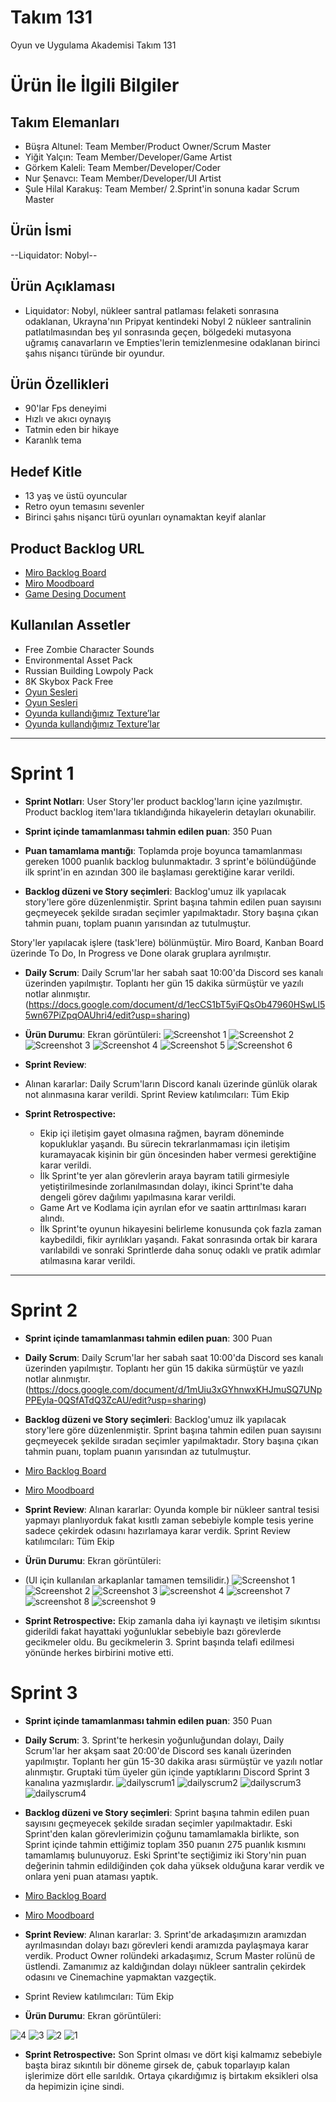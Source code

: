 # **Takım 131**

Oyun ve Uygulama Akademisi Takım 131

# Ürün İle İlgili Bilgiler

## Takım Elemanları

- Büşra Altunel: Team Member/Product Owner/Scrum Master
- Yiğit Yalçın: Team Member/Developer/Game Artist
- Görkem Kaleli: Team Member/Developer/Coder
- Nur Şenavcı: Team Member/Developer/UI Artist
- Şule Hilal Karakuş: Team Member/ 2.Sprint'in sonuna kadar Scrum Master

## Ürün İsmi

--Liquidator: Nobyl--

## Ürün Açıklaması

- Liquidator: Nobyl, nükleer santral patlaması felaketi sonrasına odaklanan, Ukrayna'nın Pripyat kentindeki 
Nobyl 2 nükleer santralinin patlatılmasından beş yıl sonrasında geçen, bölgedeki mutasyona uğramış canavarların 
ve Empties'lerin temizlenmesine odaklanan birinci şahıs nişancı türünde bir oyundur.

## Ürün Özellikleri

- 90'lar Fps deneyimi
- Hızlı ve akıcı oynayış
- Tatmin eden bir hikaye
- Karanlık tema

## Hedef Kitle

- 13 yaş ve üstü oyuncular
- Retro oyun temasını sevenler
- Birinci şahıs nişancı türü oyunları oynamaktan keyif alanlar

## Product Backlog URL

- [Miro Backlog Board](https://miro.com/app/board/uXjVO6Xaf2U=/?share_link_id=633709052401)
- [Miro Moodboard](https://miro.com/app/board/uXjVO2DLwP4=/?share_link_id=814631969518)
- [Game Desing Document](https://docs.google.com/document/d/16ENNLMy4iLyZDZlZeuvmyq_wKJYy9C5D/edit?usp=sharing&ouid=116119319976991765463&rtpof=true&sd=true)

## Kullanılan Assetler

- Free Zombie Character Sounds
- Environmental Asset Pack 
- Russian Building Lowpoly Pack
- 8K Skybox Pack Free
- [Oyun Sesleri](https://opengameart.org/)
- [Oyun Sesleri](https://freesound.org/search/?g=1&f=&q=handling&s=Duration+%28short+first%29&w=&advanced=0&page=7#sound)
- [Oyunda kullandığımız Texture’lar](https://www.textures.com/)
- [Oyunda kullandığımız Texture’lar](https://3dtextures.me/)

---

# Sprint 1

- **Sprint Notları**: User Story'ler product backlog'ların içine yazılmıştır. Product backlog item'lara tıklandığında hikayelerin detayları okunabilir.

- **Sprint içinde tamamlanması tahmin edilen puan**: 350 Puan

- **Puan tamamlama mantığı**: Toplamda proje boyunca tamamlanması gereken 1000 puanlık backlog bulunmaktadır. 3 sprint'e bölündüğünde ilk sprint'in en azından 300 ile başlaması gerektiğine karar verildi.

- **Backlog düzeni ve Story seçimleri**: Backlog'umuz ilk yapılacak story'lere göre düzenlenmiştir. Sprint başına tahmin edilen puan sayısını geçmeyecek şekilde sıradan seçimler yapılmaktadır. Story başına çıkan tahmin puanı, toplam puanın yarısından az tutulmuştur. 

Story'ler yapılacak işlere (task'lere) bölünmüştür. Miro Board, Kanban Board üzerinde To Do, In Progress ve Done olarak gruplara ayrılmıştır.

- **Daily Scrum**: Daily Scrum'lar her sabah saat 10:00'da Discord ses kanalı üzerinden yapılmıştır. Toplantı her gün 15 dakika sürmüştür ve yazılı notlar alınmıştır. 
(https://docs.google.com/document/d/1ecCS1bT5yiFQsOb47960HSwLl55wn67PiZpqOAUhri4/edit?usp=sharing)


- **Ürün Durumu**: Ekran görüntüleri:
![Screenshot 1](https://user-images.githubusercontent.com/77441088/167476346-e922d48b-ffce-4b44-a5a3-598bcb7fe49c.png)
![Screenshot 2](https://user-images.githubusercontent.com/77441088/167475009-33fc21bd-8bb2-457c-9322-7af10106abd9.png)
![Screenshot 3](https://user-images.githubusercontent.com/77441088/167475793-2edea7bc-0612-4a88-b6a1-947568b40b6e.png)
![Screenshot 4](https://user-images.githubusercontent.com/77441088/167476462-5772a8f3-71b2-4de6-bce1-6bcb4acf3861.png)
![Screenshot 5](https://user-images.githubusercontent.com/77441088/167476663-e5310043-8937-4cbe-af1f-8bceb9934750.png)
![Screenshot 6](https://user-images.githubusercontent.com/77441088/167477039-9ff36e8c-5261-4c4c-975f-717462d51306.png)


- **Sprint Review**: 
- Alınan kararlar: Daily Scrum'ların Discord kanalı üzerinde günlük olarak not alınmasına karar verildi. Sprint Review katılımcıları: Tüm Ekip

- **Sprint Retrospective:**
  - Ekip içi iletişim gayet olmasına rağmen, bayram döneminde kopukluklar yaşandı. Bu sürecin tekrarlanmaması için iletişim kuramayacak kişinin bir gün öncesinden haber vermesi gerektiğine karar verildi.
  - İlk Sprint'te yer alan görevlerin araya bayram tatili girmesiyle yetiştirilmesinde zorlanılmasından dolayı, ikinci Sprint'te daha dengeli görev dağılımı yapılmasına karar verildi.
  - Game Art ve Kodlama için ayrılan efor ve saatin arttırılması kararı alındı. 
  - İlk Sprint'te oyunun hikayesini belirleme konusunda çok fazla zaman kaybedildi, fikir ayrılıkları yaşandı. Fakat sonrasında ortak bir karara varılabildi ve sonraki Sprintlerde daha sonuç odaklı ve pratik adımlar atılmasına karar verildi.


---

# Sprint 2

- **Sprint içinde tamamlanması tahmin edilen puan**: 300 Puan
- **Daily Scrum**: Daily Scrum'lar her sabah saat 10:00'da Discord ses kanalı üzerinden yapılmıştır. Toplantı her gün 15 dakika sürmüştür ve yazılı notlar alınmıştır. (https://docs.google.com/document/d/1mUiu3xGYhnwxKHJmuSQ7UNpPPEyla-0QSfATdQ3ZcAU/edit?usp=sharing)
- **Backlog düzeni ve Story seçimleri**: Backlog'umuz ilk yapılacak story'lere göre düzenlenmiştir. Sprint başına tahmin edilen puan sayısını geçmeyecek şekilde sıradan seçimler yapılmaktadır. Story başına çıkan tahmin puanı, toplam puanın yarısından az tutulmuştur. 
- [Miro Backlog Board](https://miro.com/app/board/uXjVO6Xaf2U=/?share_link_id=633709052401)
- [Miro Moodboard](https://miro.com/app/board/uXjVO2DLwP4=/?share_link_id=814631969518)
- **Sprint Review**: 
Alınan kararlar: Oyunda komple bir nükleer santral tesisi yapmayı planlıyorduk fakat kısıtlı zaman sebebiyle komple tesis yerine sadece çekirdek odasını hazırlamaya karar verdik. Sprint Review katılımcıları: Tüm Ekip

- **Ürün Durumu**: Ekran görüntüleri:
- (UI için kullanılan arkaplanlar tamamen temsilidir.)
![Screenshot 1](https://user-images.githubusercontent.com/77441088/169896705-33ee4144-4f08-4609-bae1-b7e06256eb4e.PNG)
![Screenshot 2](https://user-images.githubusercontent.com/77441088/169896846-f65df624-026d-4dfb-a908-97e1666dfffd.PNG)
![Screenshot 3](https://user-images.githubusercontent.com/77441088/169897032-a837c1ad-1db1-411c-916e-1ed4fbf5aca8.PNG)
![screenshot 4](https://user-images.githubusercontent.com/77441088/169897515-7f21b752-50df-41fb-8e15-081d509189d9.png)
![screenshot 7](https://user-images.githubusercontent.com/77441088/169898161-cf6eab07-eb68-4b46-bae5-c2def89cd924.png)
![screenshot 8](https://user-images.githubusercontent.com/77441088/169898303-2d97ef9b-b733-439f-a7ae-ef0583790eb5.png)
![screenshot 9](https://user-images.githubusercontent.com/77441088/169898562-238328b2-c026-4978-8e24-fdf5fde173b7.png)


- **Sprint Retrospective:** Ekip zamanla daha iyi kaynaştı ve iletişim sıkıntısı giderildi fakat hayattaki yoğunluklar sebebiyle bazı görevlerde gecikmeler oldu. Bu gecikmelerin 3. Sprint başında telafi edilmesi yönünde herkes birbirini motive etti. 



# Sprint 3

- **Sprint içinde tamamlanması tahmin edilen puan**: 350 Puan
- **Daily Scrum**: 3. Sprint'te herkesin yoğunluğundan dolayı, Daily Scrum'lar her akşam saat 20:00'de Discord ses kanalı üzerinden yapılmıştır. Toplantı her gün 15-30 dakika arası sürmüştür ve yazılı notlar alınmıştır. Gruptaki tüm üyeler gün içinde yaptıklarını Discord Sprint 3 kanalına yazmışlardır.
![dailyscrum1](https://user-images.githubusercontent.com/93131711/172041125-5cb33590-9b91-41f0-ab45-f81102e91860.png)
![dailyscrum2](https://user-images.githubusercontent.com/93131711/172041148-61c7cc0d-7ca4-4550-b6ea-d4d628bfc1ee.png)
![dailyscrum3](https://user-images.githubusercontent.com/93131711/172041162-3631ea72-c4a1-45d5-840f-8fa6fe9b7e40.png)
![dailyscrum4](https://user-images.githubusercontent.com/93131711/172041186-31b1fce8-e427-484a-9a87-4224dd60c4fb.png)

- **Backlog düzeni ve Story seçimleri**: Sprint başına tahmin edilen puan sayısını geçmeyecek şekilde sıradan seçimler yapılmaktadır. Eski Sprint'den kalan görevlerimizin çoğunu tamamlamakla birlikte, son Sprint içinde tahmin ettiğimiz toplam 350 puanın 275 puanlık kısmını tamamlamış bulunuyoruz. 
Eski Sprint'te seçtiğimiz iki Story'nin puan değerinin tahmin edildiğinden çok daha yüksek olduğuna karar verdik ve onlara yeni puan ataması yaptık.
-  [Miro Backlog Board](https://miro.com/app/board/uXjVO6Xaf2U=/?share_link_id=633709052401)
-  [Miro Moodboard](https://miro.com/app/board/uXjVO2DLwP4=/?share_link_id=814631969518)


- **Sprint Review**: 
Alınan kararlar: 3. Sprint'de arkadaşımızın aramızdan ayrılmasından dolayı bazı görevleri kendi aramızda paylaşmaya karar verdik. Product Owner rolündeki arkadaşımız, Scrum Master rolünü de üstlendi. Zamanımız az kaldığından dolayı nükleer santralin çekirdek odasını ve Cinemachine yapmaktan vazgeçtik. 
- Sprint Review katılımcıları: Tüm Ekip

- **Ürün Durumu**: Ekran görüntüleri:

![4](https://user-images.githubusercontent.com/93131711/172230486-ad00919c-e542-46d2-a711-5097e0b20f65.PNG)
![3](https://user-images.githubusercontent.com/93131711/172230522-b8b1023c-7085-41f1-929e-67ab847ffde3.PNG)
![2](https://user-images.githubusercontent.com/93131711/172230537-1aaf964c-d74a-428d-a97f-5930236d280b.PNG)
![1](https://user-images.githubusercontent.com/93131711/172230547-ebd10758-14c6-487b-926c-62bd3afcb883.PNG)

- **Sprint Retrospective:** Son Sprint olması ve dört kişi kalmamız sebebiyle başta biraz sıkıntılı bir döneme girsek de, çabuk toparlayıp kalan işlerimize dört elle sarıldık. Ortaya çıkardığımız iş birtakım eksikleri olsa da hepimizin içine sindi. 
